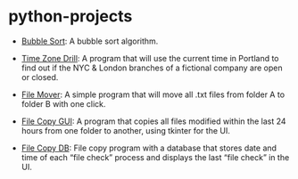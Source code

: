 # python-projects


* [Bubble Sort](https://github.com/scholachoi/python-drills/blob/master/bubbleSort.py): A bubble sort algorithm.

* [Time Zone Drill](https://github.com/scholachoi/python-drills/blob/master/timezone_drill.py): A program that will use the current time in Portland to find out if the NYC & London branches of a fictional company are open or closed. 

* [File Mover](https://github.com/scholachoi/python-drills/blob/master/file_mover_drill.py): A simple program that will move all .txt files from folder A to folder B with one click.

* [File Copy GUI](https://github.com/scholachoi/python-drills/blob/master/file_copy_gui.py): A program that copies all files modified within the last 24 hours from one folder to another, using tkinter for the UI.

* [File Copy DB](https://github.com/scholachoi/python-drills/blob/master/file_copy_db.py): File copy program with a database that stores date and time of each “file check” process and displays the last “file check” in the UI.
